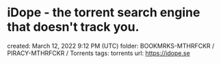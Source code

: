 # iDope - the torrent search engine that doesn't track you.

created: March 12, 2022 9:12 PM (UTC)
folder: BOOKMRKS-MTHRFCKR / PIRACY-MTHRFCKR / Torrents
tags: torrents
url: https://idope.se